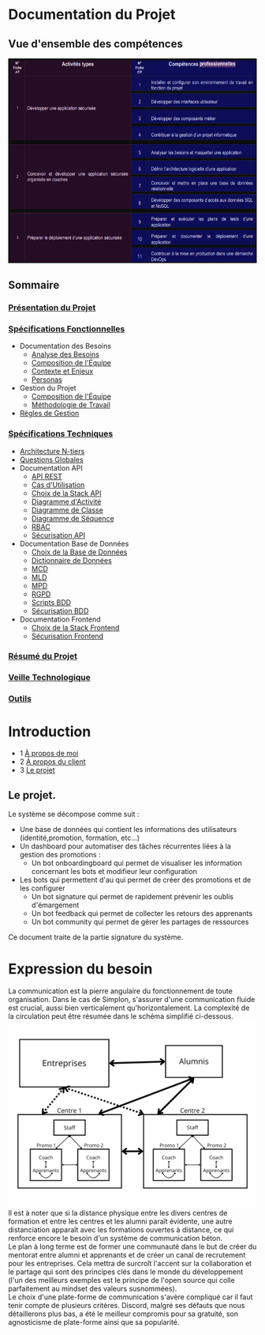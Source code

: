 # Documentation du Projet

## Vue d'ensemble des compétences

![compétences](./Assets/Images/screen-skills.png)

## Sommaire

### [Présentation du Projet](./Presentation/presentation.md)

### [Spécifications Fonctionnelles](./Specifications_fonctionnelles/README.md)
- Documentation des Besoins
  - [Analyse des Besoins](./Specifications_fonctionnelles/Cahier_des_charges/analyse-des-besoins.md)
  - [Composition de l'Équipe](./Specifications_fonctionnelles/Cahier_des_charges/composition-equipe.md)
  - [Contexte et Enjeux](./Specifications_fonctionnelles/Cahier_des_charges/contexte-enjeux.md)
  - [Personas](./Specifications_fonctionnelles/Cahier_des_charges/personnas.md)
- Gestion du Projet
  - [Composition de l'Équipe](./Specifications_fonctionnelles/Gestion_du_projet/composition-equipe.md)
  - [Méthodologie de Travail](./Specifications_fonctionnelles/Gestion_du_projet/methodologie-travail.md)
- [Règles de Gestion](./Specifications_fonctionnelles/regles-gestion.md)

### [Spécifications Techniques](./Specifications_techniques/README.md)
- [Architecture N-tiers](./Specifications_techniques/architecture_N-tiers.md)
- [Questions Globales](./Specifications_techniques/questions-globales.md)
- Documentation API
  - [API REST](./Specifications_techniques/API/ApiRest.md)
  - [Cas d'Utilisation](./Specifications_techniques/API/cas-utilisation.md)
  - [Choix de la Stack API](./Specifications_techniques/API/choix-stack-api.md)
  - [Diagramme d'Activité](./Specifications_techniques/API/diagramme-activite.md)
  - [Diagramme de Classe](./Specifications_techniques/API/diagramme-classe.md)
  - [Diagramme de Séquence](./Specifications_techniques/API/diagramme-sequence.md)
  - [RBAC](./Specifications_techniques/API/rbac.md)
  - [Sécurisation API](./Specifications_techniques/API/securisation-api.md)
- Documentation Base de Données
  - [Choix de la Base de Données](./Specifications_techniques/Base_de_données/choix-bdd.md)
  - [Dictionnaire de Données](./Specifications_techniques/Base_de_données/dictionnaire-donnees.md)
  - [MCD](./Specifications_techniques/Base_de_données/mcd.md)
  - [MLD](./Specifications_techniques/Base_de_données/mld.md)
  - [MPD](./Specifications_techniques/Base_de_données/mpd.md)
  - [RGPD](./Specifications_techniques/Base_de_données/RGPD.md)
  - [Scripts BDD](./Specifications_techniques/Base_de_données/script-BDD.md)
  - [Sécurisation BDD](./Specifications_techniques/Base_de_données/securisation-bdd.md)
- Documentation Frontend
  - [Choix de la Stack Frontend](./Specifications_techniques/Front-end/choix-stack-front.md)
  - [Sécurisation Frontend](./Specifications_techniques/Front-end/securisation-front.md)

### [Résumé du Projet](./Resume_projet/resume_projet.md)

### [Veille Technologique](./Veille/Veille.md)

### [Outils](./Outils/outils.md)

# Introduction

- 1 [À propos de moi](#à-propos-de-moi)
- 2 [À propos du client](#à-propos-du-client)
- 3 [Le projet](#le-projet)



## Le projet.

Le système se décompose comme suit :

- Une base de données qui contient les informations des utilisateurs (identité,promotion, formation, etc...)
- Un dashboard pour automatiser des tâches récurrentes liées à la gestion des promotions :
    - Un bot onboardingboard qui permet de visualiser les information concernant les bots et modifieur leur configuration
- Les bots qui permettent d'au qui permet de créer des promotions et de les configurer
    - Un bot signature qui permet de rapidement prévenir les oublis d'émargement
    - Un bot feedback qui permet de collecter les retours des apprenants
    - Un bot community qui permet de gérer les partages de ressources

Ce document traite de la partie signature du système.


# Expression du besoin
La communication est la pierre angulaire du fonctionnement de toute organisation. Dans le cas de Simplon, s'assurer d'une communication fluide est crucial, aussi bien verticalement qu'horizontalement. La complexité de la circulation peut être résumée dans le schéma simplifié ci-dessous.
![image](/./assets/img/schema-communication.png)
Il est à noter que si la distance physique entre les divers centres de formation et entre les centres et les alumni paraît évidente, une autre distanciation apparaît avec les formations ouvertes à distance, ce qui renforce encore le besoin d'un système de communication béton.<br>
Le plan à long terme est de former une communauté dans le but de créer du mentorat entre alumni et apprenants et de créer un canal de recrutement pour les entreprises. Cela mettra de surcroît l'accent sur la collaboration et le partage qui sont des principes clés dans le monde du développement (l'un des meilleurs exemples est le principe de l'open source qui colle parfaitement au mindset des valeurs susnommées).<br>
Le choix d'une plate-forme de communication s'avère compliqué car il faut tenir compte de plusieurs critères. Discord, malgré ses défauts que nous détaillerons plus bas, a été le meilleur compromis pour sa gratuité, son agnosticisme de plate-forme ainsi que sa popularité.
